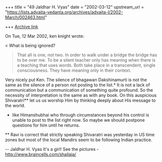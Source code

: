+++
title = "49 Jaldhar H. Vyas"
date = "2002-03-12"
upstream_url = "https://lists.advaita-vedanta.org/archives/advaita-l/2002-March/002463.html"

+++
[Archive link](https://lists.advaita-vedanta.org/archives/advaita-l/2002-March/002463.html)

On Tue, 12 Mar 2002, ken knight wrote:

< What is being ignored?
> That all is one, not two.  In order to walk under a
> bridge the bridge has to be over me. To be a silent
> teacher only has meaning when there is a teaching that
> uses words.  Both take place in a transcendent, single
> consciousness. They have meaning only in their
> context.

Very nicely put Ken.  The silence of bhagawan Dakshinamurti is not the
same as the silence of a person not posting to the list.*  It is not a
lack of communication but a communication of something quite profound.
So the necessity of interpretation is the same as with any book.  On
this auspicious Shivaratri** let us us worship Him by thinking deeply
about His message to the world.


* like Himanshubhai who through circumstances beyond his control is unable
to post to the list right now.  So maybe we should postpone questions for
him until he returns.

** Ravi is correct that strictly speaking Shivaratri was yesterday in US
time zones but most of the local Mandirs seem to be following Indian
practice.

--
Jaldhar H. Vyas <jaldhar at braincells.com>
It's a girl! See the pictures - http://www.braincells.com/shailaja/

